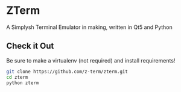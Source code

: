 # ZTerm

A Simplysh Terminal Emulator in making, written in Qt5 and Python

## Check it Out

Be sure to make a virtualenv (not required) and install requirements!

```bash
git clone https://github.com/z-term/zterm.git
cd zterm
python zterm
```

